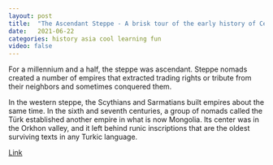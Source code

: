 ```yaml
---
layout: post
title:  "The Ascendant Steppe - A brisk tour of the early history of Central Asia"
date:   2021-06-22
categories: history asia cool learning fun
video: false
---
```


For a millennium and a half, the steppe was ascendant. Steppe nomads created a number of empires that extracted trading rights or tribute from their neighbors and sometimes conquered them.

In the western steppe, the Scythians and Sarmatians built empires about the same time. In the sixth and seventh centuries, a group of nomads called the Türk established another empire in what is now Mongolia. Its center was in the Orkhon valley, and it left behind runic inscriptions that are the oldest surviving texts in any Turkic language. 

[Link](//www.laphamsquarterly.org/roundtable/ascendant-steppe)